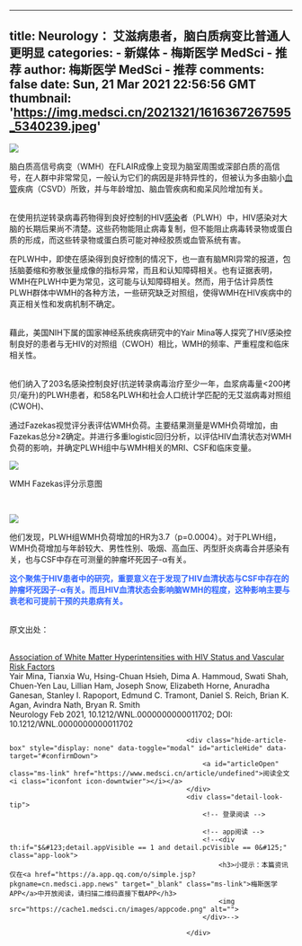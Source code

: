 
---
title: Neurology： 艾滋病患者，脑白质病变比普通人更明显
categories: 
    - 新媒体
    - 梅斯医学 MedSci - 推荐
author: 梅斯医学 MedSci - 推荐
comments: false
date: Sun, 21 Mar 2021 22:56:56 GMT
thumbnail: 'https://img.medsci.cn/2021321/1616367267595_5340239.jpeg'
---

<div>   
<div class="shortcode-content" id="content">
                                                    <p></p><p><img class="wscnph" src="https://img.medsci.cn/2021321/1616367267595_5340239.jpeg" referrerpolicy="no-referrer"></p>
<p>脑白质高信号病变（WMH）在FLAIR成像上变现为脑室周围或深部白质的高信号，在人群中非常常见，一般认为它们的病因是非特异性的，但被认为多由脑小<a href="https://www.medsci.cn/guideline/list.do?q=%E8%A1%80%E7%AE%A1">血管</a>疾病（CSVD）所致，并与年龄增加、脑血管疾病和痴呆风险增加有关。</p>
<p><br>在使用抗逆转录病毒药物得到良好控制的HIV<a href="https://www.medsci.cn/guideline/list.do?q=%E6%84%9F%E6%9F%93">感染</a>者（PLWH）中，HIV感染对大脑的长期后果尚不清楚。这些药物能阻止病毒复制，但不能阻止病毒转录物或蛋白质的形成，而这些转录物或蛋白质可能对神经胶质或血管系统有害。</p>
<p>在PLWH中，即使在感染得到良好控制的情况下，也一直有脑MRI异常的报道，包括脑萎缩和弥散张量成像的指标异常，而且和认知障碍相关。也有证据表明，WMH在PLWH中更为常见，这可能与认知障碍相关。然而，用于估计异质性PLWH群体中WMH的各种方法，一些研究缺乏对照组，使得WMH在HIV疾病中的真正相关性和发病机制不确定。</p>
<p><br>藉此，美国NIH下属的国家神经系统疾病研究中的Yair Mina等人探究了HIV感染控制良好的患者与无HIV的对照组（CWOH）相比，WMH的频率、严重程度和临床相关性。</p>
<p><br>他们纳入了203名感染控制良好(抗逆转录病毒治疗至少一年，血浆病毒量<200拷贝/毫升)的PLWH患者，和58名PLWH和社会人口统计学匹配的无艾滋病毒对照组(CWOH)、</p>
<p>通过Fazekas视觉评分表评估WMH负荷。主要结果测量是WMH负荷增加，由Fazekas总分≥2确定。并进行多重logistic回归分析，以评估HIV血清状态对WMH负荷的影响，并确定PLWH组中与WMH相关的MRI、CSF和临床变量。</p>
<p><img class="wscnph" src="https://img.medsci.cn/2021321/1616367185500_5340239.jpeg" referrerpolicy="no-referrer"></p>
<p>WMH Fazekas评分示意图 </p>
<p> </p>
<p><img class="wscnph" src="https://img.medsci.cn/2021321/1616367209150_5340239.jpeg" referrerpolicy="no-referrer"></p>
<p>他们发现，PLWH组WMH负荷增加的HR为3.7（p=0.0004）。对于PLWH组，WMH负荷增加与年龄较大、男性性别、吸烟、高血压、丙型肝炎病毒合并感染有关，也与CSF中存在可测量的肿瘤坏死因子-α有关。</p>
<p><span style="color: #3366ff;"><strong>这个聚焦于HIV患者中的研究，重要意义在于发现了HIV血清状态与CSF中存在的肿瘤坏死因子-α有关。而且HIV血清状态会影响脑WMH的程度，这种影响主要与衰老和可提前干预的共患病有关。</strong></span></p>
<p><br>原文出处：</p>
<p><br><a href="https://n.neurology.org/content/early/2021/02/26/WNL.0000000000011702" target="_blank" rel="noopener">Association of White Matter Hyperintensities with HIV Status and Vascular Risk Factors</a><br>Yair Mina, Tianxia Wu, Hsing-Chuan Hsieh, Dima A. Hammoud, Swati Shah, Chuen-Yen Lau, Lillian Ham, Joseph Snow, Elizabeth Horne, Anuradha Ganesan, Stanley I. Rapoport, Edmund C. Tramont, Daniel S. Reich, Brian K. Agan, Avindra Nath, Bryan R. Smith<br>Neurology Feb 2021, 10.1212/WNL.0000000000011702; DOI: 10.1212/WNL.0000000000011702</p><p></p>
                                                    <!--<strong th:if="$&#123;detail.copyright=='原创'&#125;">本文系梅斯医学（MedSci）原创编译整理，转载需授权！</strong>-->
                                                </div>

                                                <div class="hide-article-box" style="display: none" data-toggle="modal" id="articleHide" data-target="#confirmDown">
                                                    <a id="articleOpen" class="ms-link" href="https://www.medsci.cn/article/undefined">阅读全文 <i class="iconfont icon-downtwier"></i></a>
                                                </div>
                                                <div class="detail-look-tip">
                                                    <!-- 登录阅读 -->
                                                    
                                                    <!-- app阅读 -->
                                                    <!--<div th:if="$&#123;detail.appVisible == 1 and detail.pcVisible == 0&#125;" class="app-look">
                                                        <h3>小提示：本篇资讯仅在<a href="https://a.app.qq.com/o/simple.jsp?pkgname=cn.medsci.app.news" target="_blank" class="ms-link">梅斯医学APP</a>中开放阅读，请扫描二维码直接下载APP</h3>
                                                        <img src="https://cache1.medsci.cn/images/appcode.png" alt="">
                                                    </div>-->
                                                    
                                                </div>

                                              
</div>
            